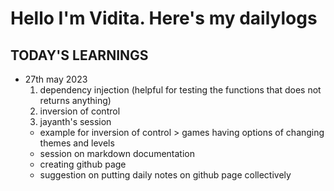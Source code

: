 # Hello I'm Vidita. Here's my dailylogs
## TODAY'S LEARNINGS
- 27th may 2023
  1. dependency injection (helpful for testing the functions that does not returns anything)
  2. inversion of control
  3. jayanth's session
    - example for inversion of control > games having options of changing themes and levels
    - session on markdown documentation
    - creating github page
    - suggestion on putting daily notes on github page collectively
